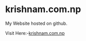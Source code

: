 # krishnam.com.np
My Website hosted on github.

Visit Here:-[krishnam.com.np](http://krishnam.com.np)
